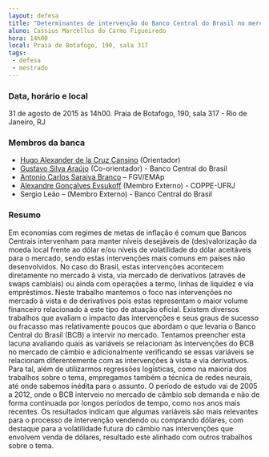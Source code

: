 ```yaml
---
layout: defesa
title: "Determinantes de intervenção do Banco Central do Brasil no mercado de câmbio: uma abordagem empírica por regressão logística e redes neurais"
aluno: Cassius Marcellus do Carmo Figueiredo
hora: 14h00
local: Praia de Botafogo, 190, sala 317
tags:
 - defesa
 - mestrado
---
```


### Data, horário e local

31 de agosto de 2015 às 14h00. Praia de Botafogo, 190, sala 317 - Rio
de Janeiro, RJ
 
### Membros da banca

- [Hugo Alexander de la Cruz Cansino](/people/hugo.cansino.html) (Orientador) 
- [Gustavo Silva Araújo](http://lattes.cnpq.br/5230696692594534) (Co-orientador) - Banco Central do Brasil 
- [Antonio Carlos Saraiva Branco](/people/antonio.branco.html) – FGV/EMAp 
- [Alexandre Gonçalves Evsukoff](http://lattes.cnpq.br/6443456845137235) (Membro Externo) - COPPE-UFRJ 
- Sergio Leão – (Membro Externo) - Banco Central do Brasil

### Resumo
 
Em economias com regimes de metas de inflação é comum que Bancos
Centrais intervenham para manter níveis desejáveis de (des)valorização
da moeda local frente ao dólar e/ou níveis de volatilidade do dólar
aceitáveis para o mercado, sendo estas intervenções mais comuns em
países não desenvolvidos. No caso do Brasil, estas intervenções
acontecem diretamente no mercado à vista, via mercado de derivativos
(através de swaps cambiais) ou ainda com operações a termo, linhas de
liquidez e via empréstimos. Neste trabalho mantemos o foco nas
intervenções no mercado à vista e de derivativos pois estas
representam o maior volume financeiro relacionado à este tipo de
atuação oficial. Existem diversos trabalhos que avaliam o impacto das
intervenções e seus graus de sucesso ou fracasso mas relativamente
poucos que abordam o que levaria o Banco Central do Brasil (BCB) a
intervir no mercado. Tentamos preencher esta lacuna avaliando quais as
variáveis se relacionam às intervenções do BCB no mercado de câmbio e
adicionalmente verificando se essas variáveis se relacionam
diferentemente com as intervenções à vista e via derivativos. Para
tal, além de utilizarmos regressões logísticas, como na maioria dos
trabalhos sobre o tema, empregamos também a técnica de redes neurais,
até onde sabemos inédita para o assunto. O período de estudo vai de
2005 a 2012, onde o BCB interveio no mercado de câmbio sob demanda e
não de forma continuada por longos períodos de tempo, como nos anos
mais recentes. Os resultados indicam que algumas variáveis são mais
relevantes para o processo de intervenção vendendo ou comprando
dólares, com destaque para a volatilidade futura do câmbio nas
intervenções que envolvem venda de dólares, resultado este alinhado
com outros trabalhos sobre o tema.

